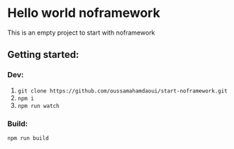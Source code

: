 # Hello world noframework

This is an empty project to start with noframework

## Getting started:

### Dev:

1. `git clone https://github.com/oussamahamdaoui/start-noframework.git`
2. `npm i`
3. `npm run watch`

### Build:

`npm run build`

